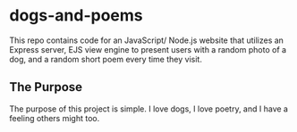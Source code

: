 # dogs-and-poems
This repo contains code for an JavaScript/ Node.js website that utilizes an Express server, EJS view engine to present users with a random photo of a dog, and a random short poem every time they visit.

## The Purpose
The purpose of this project is simple. I love dogs, I love poetry, and I have a feeling others might too.
